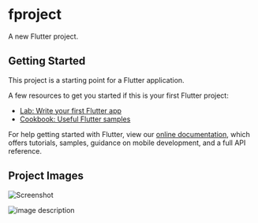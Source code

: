 # fproject

A new Flutter project.

## Getting Started

This project is a starting point for a Flutter application.

A few resources to get you started if this is your first Flutter project:

- [Lab: Write your first Flutter app](https://flutter.dev/docs/get-started/codelab)
- [Cookbook: Useful Flutter samples](https://flutter.dev/docs/cookbook)

For help getting started with Flutter, view our
[online documentation](https://flutter.dev/docs), which offers tutorials,
samples, guidance on mobile development, and a full API reference.

## Project Images

![Screenshot](https://drive.google.com/file/d/1k85X941P33_lfqS_cGQIaPtNgpDIY5yJ/view?usp=sharing)

![image description](https://drive.google.com/file/d/1k85X941P33_lfqS_cGQIaPtNgpDIY5yJ/view?usp=sharing)
